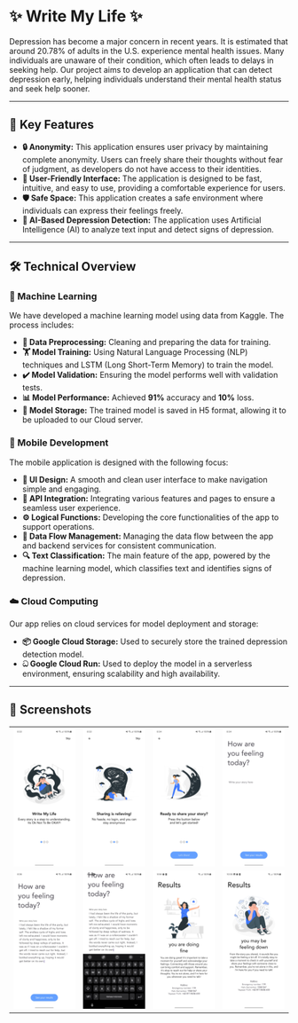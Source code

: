 # ✨ Write My Life ✨

Depression has become a major concern in recent years. It is estimated that around 20.78% of adults in the U.S. experience mental health issues. Many individuals are unaware of their condition, which often leads to delays in seeking help. Our project aims to develop an application that can detect depression early, helping individuals understand their mental health status and seek help sooner.

---

## 🚀 Key Features

* **🔒 Anonymity:** This application ensures user privacy by maintaining complete anonymity. Users can freely share their thoughts without fear of judgment, as developers do not have access to their identities.
* **🎨 User-Friendly Interface:** The application is designed to be fast, intuitive, and easy to use, providing a comfortable experience for users.
* **🛡️ Safe Space:** This application creates a safe environment where individuals can express their feelings freely.
* **🤖 AI-Based Depression Detection:** The application uses Artificial Intelligence (AI) to analyze text input and detect signs of depression.

---

## 🛠️ Technical Overview

### 🧠 Machine Learning

We have developed a machine learning model using data from Kaggle. The process includes:

* **🧹 Data Preprocessing:** Cleaning and preparing the data for training.
* **🏋️ Model Training:** Using Natural Language Processing (NLP) techniques and LSTM (Long Short-Term Memory) to train the model.
* **✔️ Model Validation:** Ensuring the model performs well with validation tests.
* **📊 Model Performance:** Achieved **91%** accuracy and **10%** loss.
* **💾 Model Storage:** The trained model is saved in H5 format, allowing it to be uploaded to our Cloud server.

### 📱 Mobile Development

The mobile application is designed with the following focus:

* **🎨 UI Design:** A smooth and clean user interface to make navigation simple and engaging.
* **🔌 API Integration:** Integrating various features and pages to ensure a seamless user experience.
* **⚙️ Logical Functions:** Developing the core functionalities of the app to support operations.
* **🌊 Data Flow Management:** Managing the data flow between the app and backend services for consistent communication.
* **🔍 Text Classification:** The main feature of the app, powered by the machine learning model, which classifies text and identifies signs of depression.

### ☁️ Cloud Computing

Our app relies on cloud services for model deployment and storage:

* **📦 Google Cloud Storage:** Used to securely store the trained depression detection model.
* **ධ Google Cloud Run:** Used to deploy the model in a serverless environment, ensuring scalability and high availability.

---

## 📸 Screenshots

|                                                                                                                               |                                                                                                                               |                                                                                                                               |                                                                                                                               |
| :---------------------------------------------------------------------------------------------------------------------------: | :---------------------------------------------------------------------------------------------------------------------------: | :---------------------------------------------------------------------------------------------------------------------------: | :---------------------------------------------------------------------------------------------------------------------------: |
| <img src="https://github.com/ramaaudra/Write-My-Life-Mobile/blob/main/Screenshot_20241212_203349_Write%20My%20Life.jpg?raw=true" width="200"> | <img src="https://github.com/ramaaudra/Write-My-Life-Mobile/blob/main/Screenshot_20241212_203356_Write%20My%20Life.jpg?raw=true" width="200"> | <img src="https://github.com/ramaaudra/Write-My-Life-Mobile/blob/main/Screenshot_20241212_203402_Write%20My%20Life.jpg?raw=true" width="200"> | <img src="https://github.com/ramaaudra/Write-My-Life-Mobile/blob/main/Screenshot_20241212_203407_Write%20My%20Life.jpg?raw=true" width="200"> |
| <img src="https://github.com/ramaaudra/Write-My-Life-Mobile/blob/main/Screenshot_20241212_203631_Write%20My%20Life.jpg?raw=true" width="200"> | <img src="https://github.com/ramaaudra/Write-My-Life-Mobile/blob/main/Screenshot_20241212_204330_Write%20My%20Life.jpg?raw=true" width="200"> | <img src="https://github.com/ramaaudra/Write-My-Life-Mobile/blob/main/Screenshot_20241213_095943_Write%20My%20Life.jpg?raw=true" width="200"> | <img src="https://github.com/ramaaudra/Write-My-Life-Mobile/blob/main/Screenshot_20241213_100010_Write%20My%20Life.jpg?raw=true" width="200"> |
